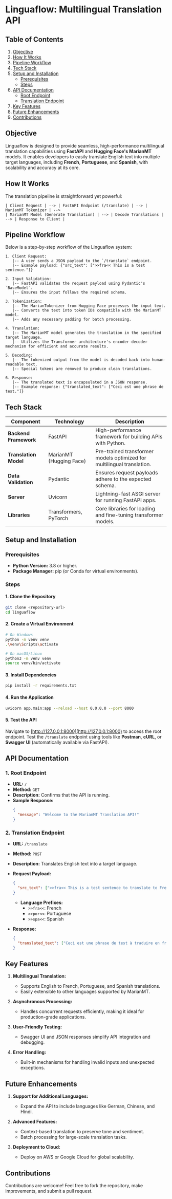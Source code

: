 # **Linguaflow: Multilingual Translation API**


## **Table of Contents**

1. [Objective](#objective)  
2. [How It Works](#how-it-works)  
3. [Pipeline Workflow](#pipeline-workflow)  
4. [Tech Stack](#tech-stack)  
5. [Setup and Installation](#setup-and-installation)  
   - [Prerequisites](#prerequisites)  
   - [Steps](#steps)  
6. [API Documentation](#api-documentation)  
   - [Root Endpoint](#1-root-endpoint)  
   - [Translation Endpoint](#2-translation-endpoint)  
7. [Key Features](#key-features)  
8. [Future Enhancements](#future-enhancements)  
9. [Contributions](#contributions)  



## **Objective**

Linguaflow is designed to provide seamless, high-performance multilingual translation capabilities using **FastAPI** and **Hugging Face's MarianMT** models. It enables developers to easily translate English text into multiple target languages, including **French**, **Portuguese**, and **Spanish**, with scalability and accuracy at its core.



## **How It Works**

The translation pipeline is straightforward yet powerful:

```
| Client Request | --> | FastAPI Endpoint (/translate) | --> | MarianMT Tokenizer | --> 
| MarianMT Model (Generate Translation) | --> | Decode Translations | --> | Response to Client |
```



## **Pipeline Workflow**

Below is a step-by-step workflow of the Linguaflow system:

```
1. Client Request:
   |-- A user sends a JSON payload to the `/translate` endpoint.
   |-- Example payload: {"src_text": [">>fra<< This is a test sentence."]}

2. Input Validation:
   |-- FastAPI validates the request payload using Pydantic's `BaseModel`.
   |-- Ensures the input follows the required schema.

3. Tokenization:
   |-- The MarianTokenizer from Hugging Face processes the input text.
   |-- Converts the text into token IDs compatible with the MarianMT model.
   |-- Adds any necessary padding for batch processing.

4. Translation:
   |-- The MarianMT model generates the translation in the specified target language.
   |-- Utilizes the Transformer architecture's encoder-decoder mechanism for efficient and accurate results.

5. Decoding:
   |-- The tokenized output from the model is decoded back into human-readable text.
   |-- Special tokens are removed to produce clean translations.

6. Response:
   |-- The translated text is encapsulated in a JSON response.
   |-- Example response: {"translated_text": ["Ceci est une phrase de test."]}
```



## **Tech Stack**

| **Component**       | **Technology**                  | **Description**                                                                 |
|----------------------|----------------------------------|---------------------------------------------------------------------------------|
| **Backend Framework**| FastAPI                         | High-performance framework for building APIs with Python.                      |
| **Translation Model**| MarianMT (Hugging Face)         | Pre-trained transformer models optimized for multilingual translation.         |
| **Data Validation**  | Pydantic                        | Ensures request payloads adhere to the expected schema.                        |
| **Server**           | Uvicorn                         | Lightning-fast ASGI server for running FastAPI apps.                           |
| **Libraries**        | Transformers, PyTorch           | Core libraries for loading and fine-tuning transformer models.                 |



## **Setup and Installation**

### **Prerequisites**
- **Python Version:** 3.8 or higher.
- **Package Manager:** pip (or Conda for virtual environments).

### **Steps**

#### 1. Clone the Repository
```bash
git clone <repository-url>
cd linguaflow
```

#### 2. Create a Virtual Environment
```bash
# On Windows
python -m venv venv
.\venv\Scripts\activate

# On macOS/Linux
python3 -m venv venv
source venv/bin/activate
```

#### 3. Install Dependencies
```bash
pip install -r requirements.txt
```

#### 4. Run the Application
```bash
uvicorn app.main:app --reload --host 0.0.0.0 --port 8000
```

#### 5. Test the API
Navigate to [http://127.0.0.1:8000](http://127.0.0.1:8000) to access the root endpoint. Test the `/translate` endpoint using tools like **Postman**, **cURL**, or **Swagger UI** (automatically available via FastAPI).



## **API Documentation**

### **1. Root Endpoint**
- **URL:** `/`
- **Method:** `GET`
- **Description:** Confirms that the API is running.
- **Sample Response:**
  ```json
  {
    "message": "Welcome to the MarianMT Translation API!"
  }
  ```

### **2. Translation Endpoint**
- **URL:** `/translate`
- **Method:** `POST`
- **Description:** Translates English text into a target language.
- **Request Payload:**
  ```json
  {
    "src_text": [">>fra<< This is a test sentence to translate to French."]
  }
  ```
  - **Language Prefixes:**
    - `>>fra<<`: French
    - `>>por<<`: Portuguese
    - `>>spa<<`: Spanish

- **Response:**
  ```json
  {
    "translated_text": ["Ceci est une phrase de test à traduire en français."]
  }
  ```



## **Key Features**

1. **Multilingual Translation:**
   - Supports English to French, Portuguese, and Spanish translations.
   - Easily extensible to other languages supported by MarianMT.

2. **Asynchronous Processing:**
   - Handles concurrent requests efficiently, making it ideal for production-grade applications.

3. **User-Friendly Testing:**
   - Swagger UI and JSON responses simplify API integration and debugging.

4. **Error Handling:**
   - Built-in mechanisms for handling invalid inputs and unexpected exceptions.



## **Future Enhancements**

1. **Support for Additional Languages:**
   - Expand the API to include languages like German, Chinese, and Hindi.

2. **Advanced Features:**
   - Context-based translation to preserve tone and sentiment.
   - Batch processing for large-scale translation tasks.

3. **Deployment to Cloud:**
   - Deploy on AWS or Google Cloud for global scalability.



## **Contributions**

Contributions are welcome! Feel free to fork the repository, make improvements, and submit a pull request.
